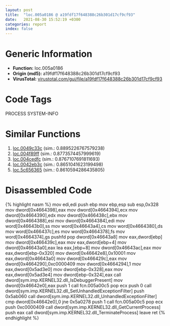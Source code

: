 ```yaml
---
layout: post
title:  "loc.005a0186 @ a19fdf17f648388c26b301d17cf9cf93"
date:   2021-08-30 15:52:19 +0300
categories: report
index: false
---
```


# Generic Information
- **Function:** loc.005a0186
- **Origin (md5):** a19fdf17f648388c26b301d17cf9cf93
- **VirusTotal:** [virustotal.com/gui/file/a19fdf17f648388c26b301d17cf9cf93][virustotal_ref]

# Code Tags
<span class="tag" id="PROCESS">PROCESS</span>
<span class="tag" id="SYSTEM-INFO">SYSTEM-INFO</span>


# Similar Functions

1. [loc.0049c33c][similar_1_ref] (sim.: 0.8895226767579238)
2. [loc.004f89ff][similar_2_ref] (sim.: 0.8773574457999619)
3. [loc.004cedfc][similar_3_ref] (sim.: 0.8767107691811693)
4. [loc.0042eb3c][similar_4_ref] (sim.: 0.8651041623199498)
5. [loc.5c656365][similar_5_ref] (sim.: 0.8610594286435805)


# Disassembled Code

{% highlight nasm %}
mov edi,edi
push ebp
mov ebp,esp
sub esp,0x328
mov dword[0x4664398],eax
mov dword[0x4664394],ecx
mov dword[0x4664390],edx
mov dword[0x466438c],ebx
mov dword[0x4664388],esi
mov dword[0x4664384],edi
mov word[0x46643b0],ss
mov word[0x46643a4],cs
mov word[0x4664380],ds
mov word[0x466437c],es
mov word[0x4664378],fs
mov word[0x4664374],gs
pushfd 
pop dword[0x46643a8]
mov eax,dword[ebp]
mov dword[0x466439c],eax
mov eax,dword[ebp+4]
mov dword[0x46643a0],eax
lea eax,[ebp+8]
mov dword[0x46643ac],eax
mov eax,dword[ebp-0x320]
mov dword[0x46642e8],0x10001
mov eax,dword[0x46643a0]
mov dword[0x466429c],eax
mov dword[0x4664290],0xc0000409
mov dword[0x4664294],1
mov eax,dword[0x5ad3e0]
mov dword[ebp-0x328],eax
mov eax,dword[0x5ad3e4]
mov dword[ebp-0x324],eax
call dword[sym.imp.KERNEL32.dll_IsDebuggerPresent]
mov dword[0x46642e0],eax
push 1
call fcn.005a00c5
pop ecx
push 0
call dword[sym.imp.KERNEL32.dll_SetUnhandledExceptionFilter]
push 0x5ab060
call dword[sym.imp.KERNEL32.dll_UnhandledExceptionFilter]
cmp dword[0x46642e0],0
jne 0x5a0278
push 1
call fcn.005a00c5
pop ecx
push 0xc0000409
call dword[sym.imp.KERNEL32.dll_GetCurrentProcess]
push eax
call dword[sym.imp.KERNEL32.dll_TerminateProcess]
leave 
ret 
{% endhighlight %}


[similar_1_ref]: /report/loc.0049c33c@279a61b1e76da49531f1f16fd1102a2d
[similar_2_ref]: /report/loc.004f89ff@e2ba7f10eb234338a49853c34d7d9c56
[similar_3_ref]: /report/loc.004cedfc@be7fba7cc724acf4ae2900d99e0fc9c3
[similar_4_ref]: /report/loc.0042eb3c@a1c6b07868a0eea8f4ee5a872aa71909
[similar_5_ref]: /report/loc.5c656365@6ce900691009096eff55a3324c0fb077
[virustotal_ref]: https://www.virustotal.com/gui/file/a19fdf17f648388c26b301d17cf9cf93